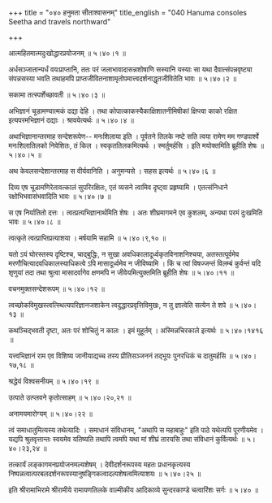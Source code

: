 +++
title = "०४० हनुमता सीताश्वासनम्"
title_english = "040 Hanuma consoles Seetha and travels northward"

+++


आत्महितमात्मदुःखोद्धारप्रयोजनम्  ॥  ५।४०।१  ॥   

  

अर्धसञ्जातान्यर्धं वयःप्राप्तानि, ततः परं जलाभावादासन्नशोषाणि सस्यानि
यस्याः सा यथा दैवात्संपन्नवृष्ट्या संपन्नसस्या भवति तथाहमपि
प्राप्तजीवितनाशामृतोपमात्त्वदर्शनाद्धृतजीवितेति भावः  ॥  ५।४०।२  ॥   

  

सकामा तत्स्पर्शेच्छावती  ॥  ५।४०।३  ॥   

  

अभिज्ञानं चूडामण्यात्मकं दद्या देहि । तथा
कोपात्काकस्यैकाक्षिशातनीमिषीकां क्षिप्त्वा काको रक्षित इत्यपरमभिज्ञानं
दद्याः । श्रावयेत्यर्थः  ॥  ५।४०।४  ॥   

  

अथाभिज्ञानान्तरमाह सन्देशरूपेण-- मनःशिलाया इति । पूर्वतने तिलके नष्टे
सति त्वया रामेण मम गण्डपार्श्वे मनःशिलातिलको निवेशितः, तं किल ।
स्वकृततिलकमित्यर्थः । स्मर्तुमर्हसि । इति मयोक्तमिति ब्रूहीति शेषः  ॥ 
५।४०।५  ॥   

  

अथ केवलसन्देशान्तरमाह स वीर्यवानिति । अनुमन्यसे । सहस इत्यर्थः  ॥  ५।४०।६
 ॥   

  

दिव्य एष चूडामणिरेतावत्कालं सुपरिरक्षितः, एतं व्यसने त्वामिव दृष्ट्वा
प्रहृष्यामि । एतत्संनिधाने रक्षोभिभवासंभवादिति भावः  ॥  ५।४०।७  ॥   

  

स एष निर्यातितो दत्तः । त्वत्प्रत्यभिज्ञानार्थमिति शेषः । अतः
शीघ्रमागमने एव कुशलम्, अन्यथा परमं दुःखमिति भावः  ॥  ५।४०।८  ॥   

  

त्वत्कृते त्वत्प्राप्तिप्रत्याशया । मर्षयामि सहामि  ॥  ५।४०।९,१०  ॥   

  

यतो ऽयं घोरस्तस्य दृष्टिश्च, चाद्बुद्धिः, न सुखा
अवधिकालादूर्ध्वकृतविनाशनिश्चया, अतस्तत्पूर्वमेव
मरणौचित्यादवधिकालस्याधिकत्वे ऽपि मासादूर्ध्वमेव न जीविष्यामि । किं च
त्वां विषज्जन्तं विलम्बं कुर्वन्तं यदि शृणुयां तदा तथा श्रुत्वा
मासादर्वागेव क्षणमपि न जीवेयमित्युक्तमिति ब्रूहीति शेषः  ॥  ५।४०।११  ॥   

  

वचनमुक्तसन्देशरूपम्  ॥  ५।४०।१२  ॥   

  

त्वच्छोकविमुखस्त्वत्स्थित्यपरिज्ञानजशाकेन त्वदुद्धारप्रवृत्तिविमुखः, न
तु ज्ञात्वेति सत्येन ते शपे  ॥  ५।४०।१३  ॥   

  

कथञ्चिद्भवती दृष्टा, अतः परं शोचितुं न कालः । इमं मुहूर्तम् ।
अस्मिन्नचिरकाले इत्यर्थः  ॥  ५।४०।१४१६  ॥   

  

यत्त्वभिज्ञानं राम एव विशिष्य जानीयाद्यच्च तस्य प्रीतिसञ्जननं तद्भूयः
पुनरधिकं च दातुमर्हसि  ॥  ५।४०।१७,१८  ॥   

  

श्रद्धेयं विश्वसनीयम्  ॥  ५।४०।१९  ॥   

  

उत्पाते उत्प्लवने कृतोत्साहम्  ॥  ५।४०।२०,२१  ॥   

  

अनामयमारोग्यम्  ॥  ५।४०।२२  ॥   

  

त्वं समाधातुमित्यस्य तथेत्यादिः । समाधानं संविधानम्, "अथापि स महाबाहुः"
इति पाठे यथेत्यपि पूरणीयमेव । यद्यपि श्रुतवृत्तान्तः स्वयमेव यतिष्यति
तथापि त्वमपि यथा मां शीघ्रं तारयसि तथा संविधानं कुर्वित्यर्थः  ॥ 
५।४०।२३,२४  ॥   

  

तत्कार्यं लङ्कागमनप्रयोजनमल्यशेषम् । देवीदर्शनरूपस्य महतः प्रधानकृत्यस्य
निष्पन्नत्वात्परबलदर्शनरूपस्यानुषङ्गिकत्वादल्पशेषत्वमित्याशयः  ॥  ५।४०।२५
 ॥   

  

इति श्रीरामाभिरामे श्रीरामीये रामायणतिलके वाल्मीकीय आदिकाव्ये
सुन्दरकाण्डे चत्वारिंशः सर्गः  ॥  ५।४०  ॥   

  


